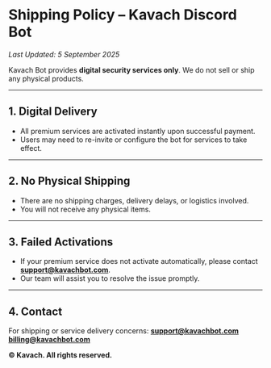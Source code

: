 # Shipping Policy – Kavach Discord Bot

*Last Updated: 5 September 2025*

Kavach Bot provides **digital security services only**. We do not sell or ship any physical products.

---

## 1. Digital Delivery

* All premium services are activated instantly upon successful payment.
* Users may need to re-invite or configure the bot for services to take effect.

---

## 2. No Physical Shipping

* There are no shipping charges, delivery delays, or logistics involved.
* You will not receive any physical items.

---

## 3. Failed Activations

* If your premium service does not activate automatically, please contact **[support@kavachbot.com](mailto:support@kavachbot.com)**.
* Our team will assist you to resolve the issue promptly.

---

## 4. Contact

For shipping or service delivery concerns:
**[support@kavachbot.com](mailto:support@kavachbot.com)**
**[billing@kavachbot.com](mailto:billing@kavachbot.com)**

**© Kavach. All rights reserved.**
